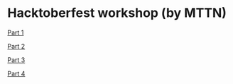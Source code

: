 # Hacktoberfest workshop (by MTTN)

[Part 1](https://cloud-user-recordings-converted-prod.s3-ap-south-1.amazonaws.com/recordings/45746310-059a-11eb-8615-d11a0ce15cc8/55521894-8b31-42b2-98c7-31aaa3fb20f5/45746310-059a-11eb-8615-d11a0ce15cc8_0001_b72c3af3.mp4)

[Part 2](https://cloud-user-recordings-converted-prod.s3-ap-south-1.amazonaws.com/recordings/45746310-059a-11eb-8615-d11a0ce15cc8/aadc4067-ce69-4eba-ba1d-5b13d6c32e28/45746310-059a-11eb-8615-d11a0ce15cc8_0003_619b3327.mp4)

[Part 3](https://cloud-user-recordings-converted-prod.s3-ap-south-1.amazonaws.com/recordings/45746310-059a-11eb-8615-d11a0ce15cc8/f7e0d071-bfd8-4464-96e9-e3f4c30ba99e/45746310-059a-11eb-8615-d11a0ce15cc8_0004_e179d396.mp4)

[Part 4](https://airmeet-recordings-converted.s3-ap-south-1.amazonaws.com/recordings/45746310-059a-11eb-8615-d11a0ce15cc8/643b7441-dcba-410c-a7fa-ab3c419eabcc/45746310-059a-11eb-8615-d11a0ce15cc8_0002_87ce4bfe.mp4)